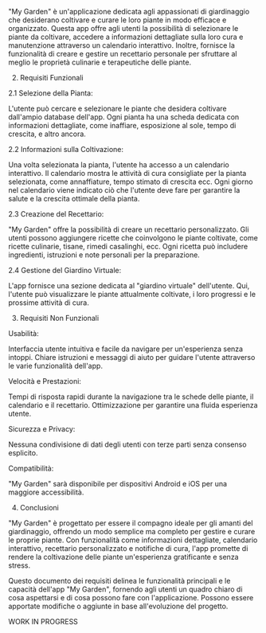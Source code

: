 "My Garden" è un'applicazione dedicata agli appassionati di giardinaggio che desiderano coltivare e curare le loro piante in modo efficace e organizzato. 
Questa app offre agli utenti la possibilità di selezionare le piante da coltivare, accedere a informazioni dettagliate sulla loro cura e manutenzione attraverso un calendario interattivo. 
Inoltre, fornisce la funzionalità di creare e gestire un recettario personale per sfruttare al meglio le proprietà culinarie e terapeutiche delle piante.

2. Requisiti Funzionali

2.1 Selezione della Pianta:

L'utente può cercare e selezionare le piante che desidera coltivare dall'ampio database dell'app.
Ogni pianta ha una scheda dedicata con informazioni dettagliate, come inaffiare, esposizione al sole, tempo di crescita, e altro ancora.

2.2 Informazioni sulla Coltivazione:

Una volta selezionata la pianta, l'utente ha accesso a un calendario interattivo.
Il calendario mostra le attività di cura consigliate per la pianta selezionata, come annaffiature, tempo stimato di crescita ecc.
Ogni giorno nel calendario viene indicato ciò che l'utente deve fare per garantire la salute e la crescita ottimale della pianta.

2.3 Creazione del Recettario:

"My Garden" offre la possibilità di creare un recettario personalizzato.
Gli utenti possono aggiungere ricette che coinvolgono le piante coltivate, come ricette culinarie, tisane, rimedi casalinghi, ecc.
Ogni ricetta può includere ingredienti, istruzioni e note personali per la preparazione.

2.4 Gestione del Giardino Virtuale:

L'app fornisce una sezione dedicata al "giardino virtuale" dell'utente.
Qui, l'utente può visualizzare le piante attualmente coltivate, i loro progressi e le prossime attività di cura.

3. Requisiti Non Funzionali

Usabilità:

Interfaccia utente intuitiva e facile da navigare per un'esperienza senza intoppi.
Chiare istruzioni e messaggi di aiuto per guidare l'utente attraverso le varie funzionalità dell'app.

Velocità e Prestazioni:

Tempi di risposta rapidi durante la navigazione tra le schede delle piante, il calendario e il recettario.
Ottimizzazione per garantire una fluida esperienza utente.

Sicurezza e Privacy:

Nessuna condivisione di dati degli utenti con terze parti senza consenso esplicito.

Compatibilità:

"My Garden" sarà disponibile per dispositivi Android e iOS per una maggiore accessibilità.

4. Conclusioni

"My Garden" è progettato per essere il compagno ideale per gli amanti del giardinaggio, offrendo un modo semplice ma completo per gestire e curare le proprie piante. 
Con funzionalità come informazioni dettagliate, calendario interattivo, recettario personalizzato e notifiche di cura, l'app promette di rendere la coltivazione delle piante un'esperienza gratificante e senza stress.

Questo documento dei requisiti delinea le funzionalità principali e le capacità dell'app "My Garden", fornendo agli utenti un quadro chiaro di cosa aspettarsi e di cosa possono fare con l'applicazione. 
Possono essere apportate modifiche o aggiunte in base all'evoluzione del progetto. 

WORK IN PROGRESS






